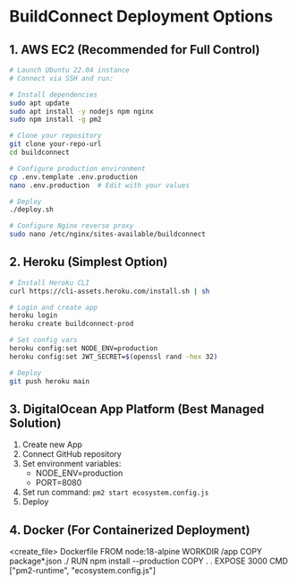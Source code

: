 # BuildConnect Deployment Options

## 1. AWS EC2 (Recommended for Full Control)
```bash
# Launch Ubuntu 22.04 instance
# Connect via SSH and run:

# Install dependencies
sudo apt update
sudo apt install -y nodejs npm nginx
sudo npm install -g pm2

# Clone your repository
git clone your-repo-url
cd buildconnect

# Configure production environment
cp .env.template .env.production
nano .env.production  # Edit with your values

# Deploy
./deploy.sh

# Configure Nginx reverse proxy
sudo nano /etc/nginx/sites-available/buildconnect
```

## 2. Heroku (Simplest Option)
```bash
# Install Heroku CLI
curl https://cli-assets.heroku.com/install.sh | sh

# Login and create app
heroku login
heroku create buildconnect-prod

# Set config vars
heroku config:set NODE_ENV=production
heroku config:set JWT_SECRET=$(openssl rand -hex 32)

# Deploy
git push heroku main
```

## 3. DigitalOcean App Platform (Best Managed Solution)
1. Create new App
2. Connect GitHub repository
3. Set environment variables:
   - NODE_ENV=production
   - PORT=8080
4. Set run command: `pm2 start ecosystem.config.js`
5. Deploy

## 4. Docker (For Containerized Deployment)
<create_file>
<path>Dockerfile</path>
<content>
FROM node:18-alpine
WORKDIR /app
COPY package*.json ./
RUN npm install --production
COPY . .
EXPOSE 3000
CMD ["pm2-runtime", "ecosystem.config.js"]